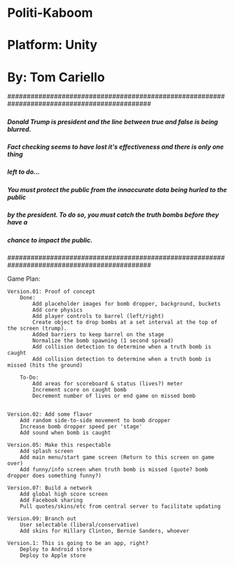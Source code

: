 # Politi-Kaboom
# Platform: Unity
# By: Tom Cariello

#############################################################################################
#####																					#####
##### Donald Trump is president and the line between true and false is being blurred. 	#####
##### Fact checking seems to have lost it's effectiveness and there is only one thing 	#####
##### left to do...																		#####
#####																					#####
##### You must protect the public from the innaccurate data being hurled to the public 	#####
##### by the president. To do so, you must catch the truth bombs before they have a 	#####
##### chance to impact the public.														#####
#####																					#####
#############################################################################################


Game Plan:

	Version.01: Proof of concept
		Done:
			Add placeholder images for bomb dropper, background, buckets
			Add core physics
			Add player controls to barrel (left/right)
			Create object to drop bombs at a set interval at the top of the screen (trump).
			Added barriers to keep barrel on the stage
			Normalize the bomb spawning (1 second spread)
			Add collision detection to determine when a truth bomb is caught
			Add collision detection to determine when a truth bomb is missed (hits the ground)

		To-Do:
			Add areas for scoreboard & status (lives?) meter
			Increment score on caught bomb
			Decrement number of lives or end game on missed bomb
			

	Version.02: Add some flavor
		Add random side-to-side movement to bomb dropper
		Increase bomb dropper speed per 'stage'
		Add sound when bomb is caught

	Version.05: Make this respectable
		Add splash screen
		Add main menu/start game screen (Return to this screen on game over)
		Add funny/info screen when truth bomb is missed (quote? bomb dropper does something funny?)

	Version.07: Build a network
		Add global high score screen
		Add Facebook sharing
		Pull quotes/skins/etc from central server to facilitate updating
	
	Version.09: Branch out
		User selectable (liberal/conservative)
		Add skins for Hillary Clinton, Bernie Sanders, whoever

	Version.1: This is going to be an app, right?
		Deploy to Android store
		Deploy to Apple store

